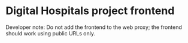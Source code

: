 # Digital Hospitals project frontend

Developer note: Do not add the frontend to the web proxy; the frontend should work using public URLs only.
